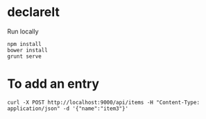 # declareIt

Run locally

    npm install
    bower install
    grunt serve
    
# To add an entry

    curl -X POST http://localhost:9000/api/items -H "Content-Type: application/json" -d '{"name":"item3"}'
